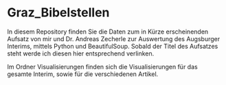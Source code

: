 # Graz_Bibelstellen

In diesem Repository finden Sie die Daten zum in Kürze erscheinenden Aufsatz von mir und Dr. Andreas Zecherle zur Auswertung des Augsburger Interims, mittels Python und BeautifulSoup. 
Sobald der Titel des Aufsatzes steht werde ich diesen hier entsprechend verlinken. 

Im Ordner Visualisierungen finden sich die Visualisierungen für das gesamte Interim, sowie für die verschiedenen Artikel.


